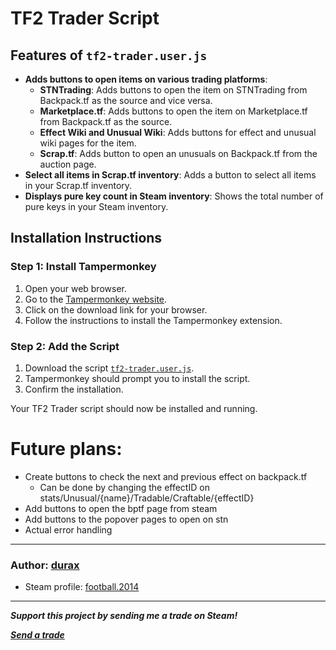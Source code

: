 # TF2 Trader Script

## Features of `tf2-trader.user.js`
- **Adds buttons to open items on various trading platforms**:
  - **STNTrading**: Adds buttons to open the item on STNTrading from Backpack.tf as the source and vice versa.
  - **Marketplace.tf**: Adds buttons to open the item on Marketplace.tf from Backpack.tf as the source.
  - **Effect Wiki and Unusual Wiki**: Adds buttons for effect and unusual wiki pages for the item.
  - **Scrap.tf**: Adds button to open an unusuals on Backpack.tf from the auction page.
- **Select all items in Scrap.tf inventory**: Adds a button to select all items in your Scrap.tf inventory.
- **Displays pure key count in Steam inventory**: Shows the total number of pure keys in your Steam inventory.

## Installation Instructions

### Step 1: Install Tampermonkey
1. Open your web browser.
2. Go to the [Tampermonkey website](https://www.tampermonkey.net/).
3. Click on the download link for your browser.
4. Follow the instructions to install the Tampermonkey extension.

### Step 2: Add the Script
1. Download the script [`tf2-trader.user.js`](tf2-trader.user.js?raw=true).
2. Tampermonkey should prompt you to install the script.
3. Confirm the installation.

Your TF2 Trader script should now be installed and running.

# Future plans:
- Create buttons to check the next and previous effect on backpack.tf
  - Can be done by changing the effectID on stats/Unusual/{name}/Tradable/Craftable/{effectID}
- Add buttons to open the bptf page from steam
- Add buttons to the popover pages to open on stn
- Actual error handling
---

### Author: [durax](https://github.com/durax-0xf)
- Steam profile: [football.2014](https://steamcommunity.com/id/evangelions/)

---

**_Support this project by sending me a trade on Steam!_**

**_[Send a trade](https://steamcommunity.com/tradeoffer/new/?partner=854218963&token=Eziro5LQ)_**
